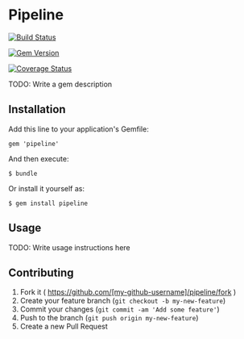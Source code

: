 # Pipeline

[![Build Status](https://travis-ci.org/Integralist/Sinderella.png?branch=master)](https://travis-ci.org/Integralist/Sinderella) 

[![Gem Version](https://badge.fury.io/rb/sinderella.png)](http://badge.fury.io/rb/sinderella)

[![Coverage Status](https://coveralls.io/repos/Integralist/Sinderella/badge.png)](https://coveralls.io/r/Integralist/Sinderella)

TODO: Write a gem description

## Installation

Add this line to your application's Gemfile:

    gem 'pipeline'

And then execute:

    $ bundle

Or install it yourself as:

    $ gem install pipeline

## Usage

TODO: Write usage instructions here

## Contributing

1. Fork it ( https://github.com/[my-github-username]/pipeline/fork )
2. Create your feature branch (`git checkout -b my-new-feature`)
3. Commit your changes (`git commit -am 'Add some feature'`)
4. Push to the branch (`git push origin my-new-feature`)
5. Create a new Pull Request
